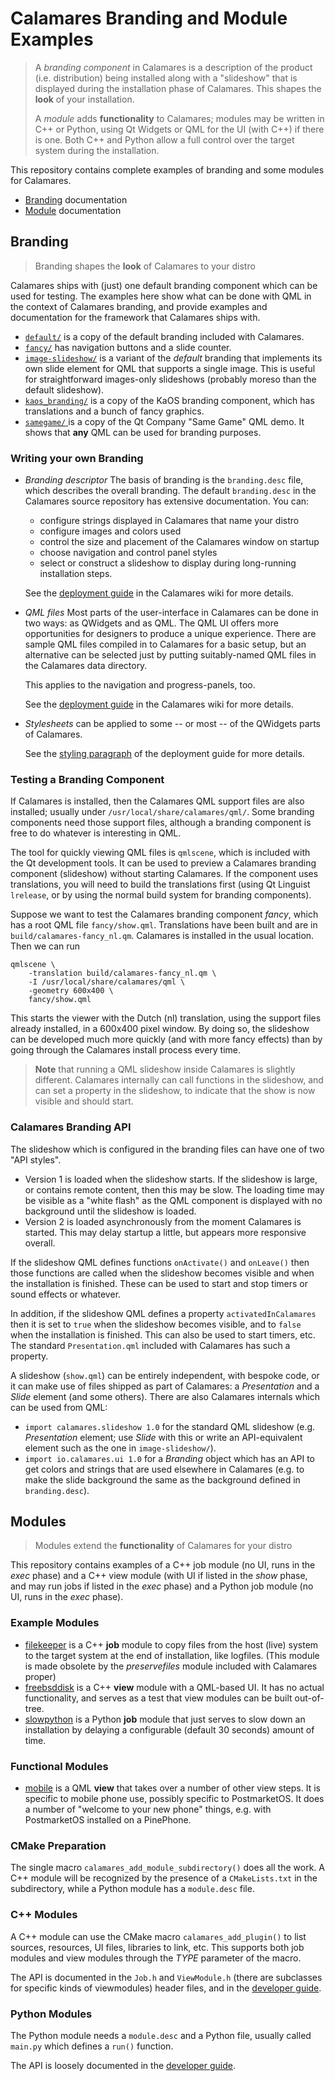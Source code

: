 # Calamares Branding and Module Examples

> A *branding component* in Calamares is a description of the
> product (i.e. distribution) being installed along with a "slideshow"
> that is displayed during the installation phase of Calamares.
> This shapes the **look** of your installation.
>
> A *module* adds **functionality** to Calamares; modules may be written
> in C++ or Python, using Qt Widgets or QML for the UI (with C++)
> if there is one. Both C++ and Python allow a full control over the
> target system during the installation.

This repository contains complete examples of branding and some
modules for Calamares.

- [Branding](#branding) documentation
- [Module](#modules) documentation

## Branding

> Branding shapes the **look** of Calamares to your distro

Calamares ships with (just) one default branding component which
can be used for testing. The examples here show what can be done
with QML in the context of Calamares branding, and provide examples
and documentation for the framework that Calamares ships with.

 - [`default/`](branding/default/branding.desc)
   is a copy of the default branding included with Calamares.
 - [`fancy/`](branding/fancy/branding.desc)
   has navigation buttons and a slide counter.
 - [`image-slideshow/`](branding/image-slideshow/branding.desc)
   is a variant of the *default* branding that implements its
   own slide element for QML that supports a single image.
   This is useful for straightforward images-only slideshows
   (probably moreso than the default slideshow).
 - [`kaos_branding/`](branding/kaos_branding/branding.desc)
   is a copy of the KaOS branding component, which
   has translations and a bunch of fancy graphics.
 - [`samegame/` ](branding/default/branding.desc)
   is a copy of the Qt Company "Same Game" QML demo. It
   shows that **any** QML can be used for branding purposes.

### Writing your own Branding

- *Branding descriptor* The basis of branding is the `branding.desc`
  file, which describes the overall branding. The default `branding.desc`
  in the Calamares source repository has extensive documentation. You can:
  - configure strings displayed in Calamares that name your distro
  - configure images and colors used
  - control the size and placement of the Calamares window on startup
  - choose navigation and control panel styles
  - select or construct a slideshow to display during long-running
    installation steps.

  See the [deployment guide](https://github.com/calamares/calamares/wiki/Deploy-Guide) in the Calamares wiki for more details.
- *QML files* Most parts of the user-interface in Calamares can be
  done in two ways: as QWidgets and as QML. The QML UI offers more
  opportunities for designers to produce a unique experience.
  There are sample QML files compiled in to Calamares for a
  basic setup, but an alternative can be selected just by putting
  suitably-named QML files in the Calamares data directory.

  This applies to the navigation and progress-panels, too.

  See the [deployment guide](https://github.com/calamares/calamares/wiki/Deploy-Guide) in the Calamares wiki for more details.
- *Stylesheets* can be applied to some -- or most -- of the QWidgets
  parts of Calamares.

  See the [styling paragraph](https://github.com/calamares/calamares/wiki/Deploy-Guide#styling-calamares) of the deployment guide for more details.

### Testing a Branding Component

If Calamares is installed, then the Calamares QML support files
are also installed; usually under `/usr/local/share/calamares/qml/`.
Some branding components need those support files, although a
branding component is free to do whatever is interesting in QML.

The tool for quickly viewing QML files is `qmlscene`, which is
included with the Qt development tools. It can be used to
preview a Calamares branding component (slideshow) without starting
Calamares.  If the component uses translations, you will need to
build the translations first (using Qt Linguist `lrelease`, or by
using the normal build system for branding components).

Suppose we want to test the Calamares branding component *fancy*,
which has a root QML file `fancy/show.qml`. Translations have been
built and are in `build/calamares-fancy_nl.qm`. Calamares is installed
in the usual location. Then we can run

```
qmlscene \
    -translation build/calamares-fancy_nl.qm \
    -I /usr/local/share/calamares/qml \
    -geometry 600x400 \
    fancy/show.qml
```

This starts the viewer with the Dutch (nl) translation, using the
support files already installed, in a 600x400 pixel window. By doing
so, the slideshow can be developed much more quickly (and with more
fancy effects) than by going through the Calamares install process
every time.

> **Note** that running a QML slideshow inside Calamares is slightly
> different. Calamares internally can call functions in the slideshow,
> and can set a property in the slideshow, to indicate that the show
> is now visible and should start.

### Calamares Branding API

The slideshow which is configured in the branding files can have
one of two "API styles".

- Version 1 is loaded when the slideshow starts. If the slideshow is
  large, or contains remote content, then this may be slow.
  The loading time may be visible as a "white flash" as the
  QML component is displayed with no background until the
  slideshow is loaded.
- Version 2 is loaded asynchronously from the moment Calamares is
  started. This may delay startup a little, but appears more
  responsive overall.

If the slideshow QML defines functions
`onActivate()` and `onLeave()` then those functions
are called when the slideshow becomes visible and when the installation is finished.
These can be used to start and stop timers or sound effects or
whatever.

In addition, if the slideshow QML defines a property
`activatedInCalamares` then it is set to `true`
when the slideshow becomes visible, and to `false` when
the installation is finished. This can also be used to
start timers, etc. The standard `Presentation.qml` included with
Calamares has such a property.

A slideshow (`show.qml`) can be entirely independent, with bespoke code,
or it can make use of files shipped as part of Calamares: a *Presentation* and
a *Slide* element (and some others). There are also Calamares internals which
can be used from QML:
- `import calamares.slideshow 1.0` for the standard QML slideshow (e.g. *Presentation* element;
  use *Slide* with this or write an API-equivalent element such as the one in `image-slideshow/`).
- `import io.calamares.ui 1.0` for a *Branding* object which has an API to
  get colors and strings that are used elsewhere in Calamares (e.g. to make the
  slide background the same as the background defined in `branding.desc`).


## Modules

> Modules extend the **functionality** of Calamares for your distro

This repository contains examples of a C++ job module (no UI,
runs in the *exec* phase) and a C++ view module (with UI if
listed in the *show* phase, and may run jobs if listed in the
*exec*  phase) and a Python job module (no UI, runs in the *exec*
phase).

### Example Modules

- [filekeeper](modules/filekeeper/CMakeLists.txt) is a C++ **job** module
  to copy files from the host (live) system to the target system at
  the end of installation, like logfiles. (This module is made obsolete
  by the *preservefiles* module included with Calamares proper)
- [freebsddisk](modules/freebsddisk/CMakeLists.txt) is a C++ **view**
  module with a QML-based UI. It has no actual functionality, and serves
  as a test that view modules can be built out-of-tree.
- [slowpython](modules/slowpython/module.desc) is a Python **job**
  module that just serves to slow down an installation by delaying
  a configurable (default 30 seconds) amount of time.

### Functional Modules

- [mobile](modules/mobile/CMakeLists.txt) is a QML **view** that
  takes over a number of other view steps. It is specific to
  mobile phone use, possibly specific to PostmarketOS. It does
  a number of "welcome to your new phone" things, e.g.
  with PostmarketOS installed on a PinePhone.

### CMake Preparation

The single macro `calamares_add_module_subdirectory()`
does all the work. A C++ module will be recognized by
the presence of a `CMakeLists.txt` in the subdirectory,
while a Python module has a `module.desc` file.


### C++ Modules

A C++ module can use the CMake macro `calamares_add_plugin()`
to list sources, resources, UI files, libraries to link, etc.
This supports both job modules and view modules through
the *TYPE* parameter of the macro.

The API is documented in the `Job.h` and `ViewModule.h`
(there are subclasses for specific kinds of viewmodules)
header files, and in the
[developer guide](https://github.com/calamares/calamares/wiki/Develop-Guide).

### Python Modules

The Python module needs a `module.desc` and a Python file,
usually called `main.py` which defines a `run()` function.

The API is loosely documented in the
[developer guide](https://github.com/calamares/calamares/wiki/Develop-Guide).
